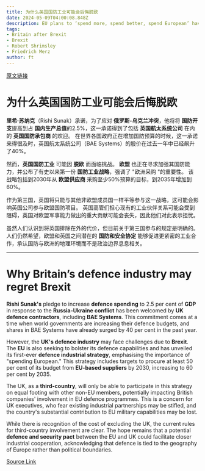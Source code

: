 ```yaml
---
title: 为什么英国国防工业可能会后悔脱欧
date: 2024-05-09T04:00:08.848Z
description: EU plans to ‘spend more, spend better, spend European’ have run alarm bells among UK executives
tags: 
- Britain after Brexit
- Brexit
- Robert Shrimsley
- Friedrich Merz
author: ft
---
```


[原文链接](https://ft.com/content/836bc033-ae01-4ed4-911c-eac9aba25fff)

# 为什么英国国防工业可能会后悔脱欧

**里希·苏纳克**（Rishi Sunak）承诺，为了应对 **俄罗斯-乌克兰冲突**，他将将 **国防开支**提高到占 **国内生产总值**的2.5%，这一承诺得到了包括 **英国航太系统公司** 在内的 **英国国防承包商** 的欢迎。 在世界各国政府正在增加国防预算的时候，这一承诺来得很及时，英国航太系统公司（BAE Systems）的股价在过去一年中已经飙升了40%。

然而，**英国国防工业** 可能因 **脱欧** 而面临挑战。 **欧盟** 也正在寻求加强其国防能力，并公布了有史以来第一份 **国防工业战略**，强调了 "欧洲采购 "的重要性。 该战略包括到2030年从 **欧盟供应商** 采购至少50%预算的目标，到2035年增加到60%。

作为第三国，英国将只能与其他非欧盟成员国一样平等参与这一战略，这可能会影响英国公司参与欧盟国防项目。 英国高管们担心现有的工业伙伴关系可能会受到阻碍，英国对欧盟军事能力做出的重大贡献可能会丧失，因此他们对此表示担忧。

虽然人们认识到将英国排除在外的代价，但目前关于第三国参与的规定是明确的。 人们仍然希望，欧盟和英国之间潜在的 **国防和安全协定** 能够促进更紧密的工业合作，承认国防与欧洲的地理环境而不是政治边界息息相关。

---

# Why Britain’s defence industry may regret Brexit

**Rishi Sunak's** pledge to increase **defence spending** to 2.5 per cent of **GDP** in response to the **Russia-Ukraine conflict** has been welcomed by **UK defence contractors**, including **BAE Systems**. This commitment comes at a time when world governments are increasing their defence budgets, and shares in BAE Systems have already surged by 40 per cent in the past year. 

However, the **UK's defence industry** may face challenges due to **Brexit**. The **EU** is also seeking to bolster its defence capabilities and has unveiled its first-ever **defence industrial strategy**, emphasising the importance of "spending European." This strategy includes targets to procure at least 50 per cent of its budget from **EU-based suppliers** by 2030, increasing to 60 per cent by 2035. 

The UK, as a **third-country**, will only be able to participate in this strategy on equal footing with other non-EU members, potentially impacting British companies' involvement in EU defence programmes. This is a concern for UK executives, who fear existing industrial partnerships may be stifled, and the country's substantial contribution to EU military capabilities may be lost. 

While there is recognition of the cost of excluding the UK, the current rules for third-country involvement are clear. The hope remains that a potential **defence and security pact** between the EU and UK could facilitate closer industrial cooperation, acknowledging that defence is tied to the geography of Europe rather than political boundaries.

[Source Link](https://ft.com/content/836bc033-ae01-4ed4-911c-eac9aba25fff)

